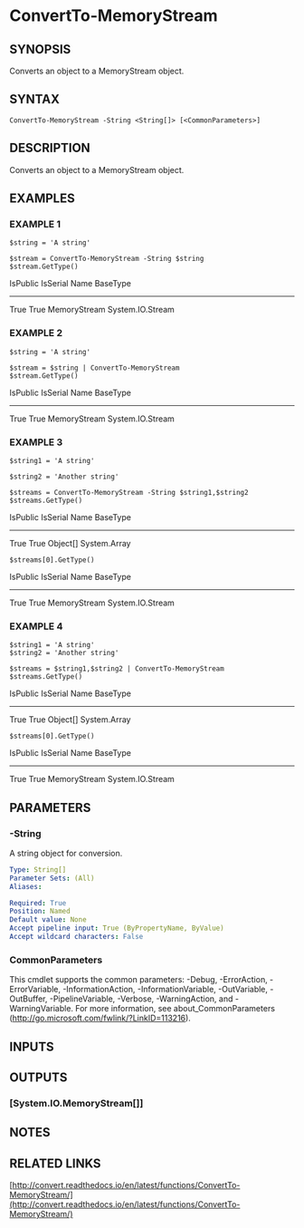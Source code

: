 # ConvertTo-MemoryStream

## SYNOPSIS
Converts an object to a MemoryStream object.

## SYNTAX

```
ConvertTo-MemoryStream -String <String[]> [<CommonParameters>]
```

## DESCRIPTION
Converts an object to a MemoryStream object.

## EXAMPLES

### EXAMPLE 1
```
$string = 'A string'

$stream = ConvertTo-MemoryStream -String $string
$stream.GetType()
```

IsPublic IsSerial Name                                     BaseType
-------- -------- ----                                     --------
True     True     MemoryStream                             System.IO.Stream

### EXAMPLE 2
```
$string = 'A string'

$stream = $string | ConvertTo-MemoryStream
$stream.GetType()
```

IsPublic IsSerial Name                                     BaseType
-------- -------- ----                                     --------
True     True     MemoryStream                             System.IO.Stream

### EXAMPLE 3
```
$string1 = 'A string'

$string2 = 'Another string'

$streams = ConvertTo-MemoryStream -String $string1,$string2
$streams.GetType()
```

IsPublic IsSerial Name                                     BaseType
-------- -------- ----                                     --------
True     True     Object[]                                 System.Array

```
$streams[0].GetType()
```

IsPublic IsSerial Name                                     BaseType
-------- -------- ----                                     --------
True     True     MemoryStream                             System.IO.Stream

### EXAMPLE 4
```
$string1 = 'A string'
$string2 = 'Another string'

$streams = $string1,$string2 | ConvertTo-MemoryStream
$streams.GetType()
```

IsPublic IsSerial Name                                     BaseType
-------- -------- ----                                     --------
True     True     Object[]                                 System.Array

```
$streams[0].GetType()
```

IsPublic IsSerial Name                                     BaseType
-------- -------- ----                                     --------
True     True     MemoryStream                             System.IO.Stream

## PARAMETERS

### -String
A string object for conversion.

```yaml
Type: String[]
Parameter Sets: (All)
Aliases:

Required: True
Position: Named
Default value: None
Accept pipeline input: True (ByPropertyName, ByValue)
Accept wildcard characters: False
```

### CommonParameters
This cmdlet supports the common parameters: -Debug, -ErrorAction, -ErrorVariable, -InformationAction, -InformationVariable, -OutVariable, -OutBuffer, -PipelineVariable, -Verbose, -WarningAction, and -WarningVariable.
For more information, see about_CommonParameters (http://go.microsoft.com/fwlink/?LinkID=113216).

## INPUTS

## OUTPUTS

### [System.IO.MemoryStream[]]

## NOTES

## RELATED LINKS

[http://convert.readthedocs.io/en/latest/functions/ConvertTo-MemoryStream/](http://convert.readthedocs.io/en/latest/functions/ConvertTo-MemoryStream/)


